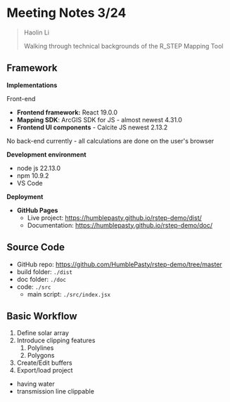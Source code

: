 # Meeting Notes 3/24

> Haolin Li
>
> Walking through technical backgrounds of the R_STEP Mapping Tool



## Framework

**Implementations**

Front-end

- **Frontend framework:** React 19.0.0
- **Mapping SDK**: ArcGIS SDK for JS - almost newest 4.31.0
- **Frontend UI components** - Calcite JS newest 2.13.2

No back-end currently - all calculations are done on the user's browser



**Development environment**

- node js 22.13.0
- npm 10.9.2
- VS Code



**Deployment**

- **GitHub Pages**
  - Live project: https://humblepasty.github.io/rstep-demo/dist/
  - Documentation: https://humblepasty.github.io/rstep-demo/doc/



## Source Code

- GitHub repo: https://github.com/HumblePasty/rstep-demo/tree/master
- build folder: `./dist`
- doc folder: `./doc`
- code: `./src`
  - main script: `./src/index.jsx`



## Basic Workflow

1. Define solar array
2. Introduce clipping features
   1. Polylines
   2. Polygons
3. Create/Edit buffers
4. Export/load project



- having water 
- transmission line clippable 